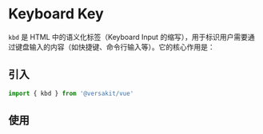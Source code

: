 # Keyboard Key

`kbd` 是 HTML 中的语义化标签（Keyboard Input 的缩写），用于标识用户需要通过键盘输入的内容（如快捷键、命令行输入等）。它的核心作用是：

## 引入

```typescript
import { kbd } from '@versakit/vue'
```

## 使用

<demo vue="./example/index.vue" />
